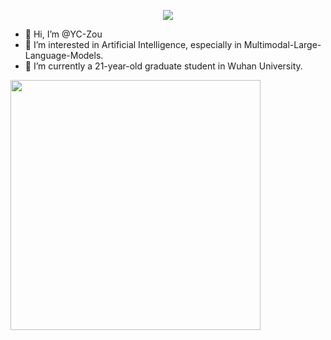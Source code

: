 <p align="center">
<img src="https://capsule-render.vercel.app/api?type=waving&color=timeGradient&height=300&&section=header&text=HI%20THERE!&fontSize=90&fontAlign=50&fontAlignY=30&desc=I%20am%20YC-Zou!&descAlign=50&descSize=30&descAlignY=60&animation=twinkling">
</p>

- 👋 Hi, I’m @YC-Zou
- 👀 I’m interested in Artificial Intelligence, especially in Multimodal-Large-Language-Models.
- 🌱 I’m currently a 21-year-old graduate student in Wuhan University.

<img align="center" width="400" src="https://github-readme-stats.vercel.app/api?username=YC-Zou&theme=transparent&include_all_commits=true&show_icons=true&hide_border=true" />

